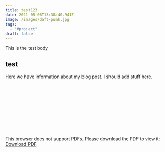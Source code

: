```yaml
---
title: test123
date: 2021-05-06T13:38:40.941Z
image: /images/daft-punk.jpg
tags:
  - "#project"
draft: false
---
```

This is the test body

## test

Here we have information about my blog post. I should add stuff here. 

<object data="https://jakobs.dev/posts/volume_rendering.pdf" type="application/pdf" width="100%" height="700px">
    <embed src="https://jakobs.dev/posts/volume_rendering.pdf">
        <p>This browser does not support PDFs. Please download the PDF to view it: <a href="http://yoursite.com/the.pdf">Download PDF</a>.</p>
    </embed>
</object>